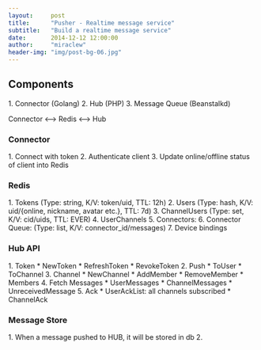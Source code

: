 ```yaml
---
layout:     post
title:      "Pusher - Realtime message service"
subtitle:   "Build a realtime message service"
date:       2014-12-12 12:00:00
author:     "miraclew"
header-img: "img/post-bg-06.jpg"
---
```


<h2>Components</h2>
 1. Connector (Golang)
 2. Hub (PHP)
 3. Message Queue (Beanstalkd)

 Connector <--> Redis <--> Hub

<h3>Connector</h3>
 1. Connect with token
 2. Authenticate client
 3. Update online/offline status of client into Redis

<h3>Redis</h3>
 1. Tokens (Type: string, K/V: token/uid, TTL: 12h)
 2. Users (Type: hash, K/V: uid/{online, nickname, avatar etc.}, TTL: 7d)
 3. ChannelUsers (Type: set, K/V: cid/uids, TTL: EVER)
 4. UserChannels 
 5. Connectors: 
 6. Connector Queue: (Type: list, K/V: connector_id/messages)
 7. Device bindings

<h3>Hub API</h3>
 1. Token
    * NewToken
    * RefreshToken
    * RevokeToken
 2. Push
    * ToUser
    * ToChannel
 3. Channel
    * NewChannel
    * AddMember
    * RemoveMember
    * Members
 4. Fetch Messages
    * UserMessages
    * ChannelMessages
    * UnreceivedMessage
 5. Ack
    * UserAckList: all channels subscribed
    * ChannelAck

<h3>Message Store</h3>
 1. When a message pushed to HUB, it will be stored in db
 2. 